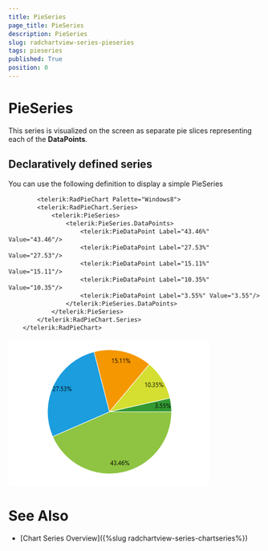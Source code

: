 ```yaml
---
title: PieSeries
page_title: PieSeries
description: PieSeries
slug: radchartview-series-pieseries
tags: pieseries
published: True
position: 0
---
```


# PieSeries



This series is visualized on the screen as separate pie slices representing each of the __DataPoints__.
      

## Declaratively defined series

You can use the following definition to display a simple PieSeries

	
            <telerik:RadPieChart Palette="Windows8">
            <telerik:RadPieChart.Series>
                <telerik:PieSeries>
                    <telerik:PieSeries.DataPoints>
                        <telerik:PieDataPoint Label="43.46%" Value="43.46"/>
                        <telerik:PieDataPoint Label="27.53%" Value="27.53"/>
                        <telerik:PieDataPoint Label="15.11%" Value="15.11"/>
                        <telerik:PieDataPoint Label="10.35%" Value="10.35"/>
                        <telerik:PieDataPoint Label="3.55%" Value="3.55"/>
                    </telerik:PieSeries.DataPoints>
                </telerik:PieSeries>
            </telerik:RadPieChart.Series>
        </telerik:RadPieChart>

![radchartview-series-pieseries](images/radchartview-series-pieseries.png)

# See Also

 * [Chart Series Overview]({%slug radchartview-series-chartseries%})
